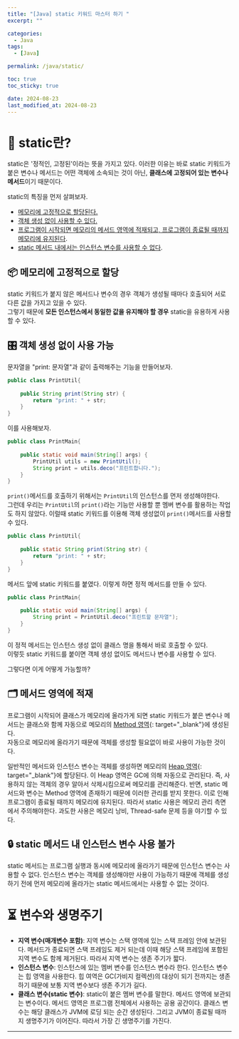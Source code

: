 ```yaml
---
title: "[Java] static 키워드 마스터 하기 "
excerpt: ""

categories:
  - Java
tags:
  - [Java]

permalink: /java/static/

toc: true
toc_sticky: true

date: 2024-08-23
last_modified_at: 2024-08-23
---
```

# 🧩 static란?
static은 '정적인, 고정된'이라는 뜻을 가지고 있다. 
이러한 이유는 바로 static 키워드가 붙은 변수나 메서드는 어떤 객체에 소속되는 것이 아닌, **클래스에 고정되어 있는 변수나 메서드**이기 때문이다.

static의 특징을 먼저 살펴보자.
- [메모리에 고정적으로 할당된다.](#-메모리에-고정적으로-할당)
- [객체 생성 없이 사용할 수 있다.](#-객체-생성-없이-사용-가능)
- [프로그램이 시작되면 메모리의 메서드 영역에 적재되고, 프로그램이 종료될 때까지 메모리에 유지된다](#-메서드-영역에-적재).
- [static 메서드 내에서는 인스턴스 변수를 사용할 수 없다](#-static-메서드-내-인스턴스-변수-사용-불가).

## 📦 메모리에 고정적으로 할당
static 키워드가 붙지 않은 메서드나 변수의 경우 객체가 생성될 때마다 호출되어 서로 다른 값을 가지고 있을 수 있다.  
그렇기 때문에 **모든 인스턴스에서 동일한 값을 유지해야 할 경우** static을 유용하게 사용할 수 있다.

## 🎛️ 객체 생성 없이 사용 가능
문자열을 "print: 문자열"과 같이 출력해주는 기능을 만들어보자.
```java
public class PrintUtil{
    
    public String print(String str) {
        return "print: " + str;
    } 
}
```
이를 사용해보자.
```java
public class PrintMain{
    
    public static void main(String[] args) {
        PrintUtil utils = new PrintUtil();
        String print = utils.deco("프린트합니다.");
    }
}
```
`print()`메서드를 호출하기 위해서는 `PrintUtil`의 인스턴스를 먼저 생성해야한다.  
그런데 우리는 `PrintUtil`의 `print()`라는 기능만 사용할 뿐 멤버 변수를 활용하는 작업도 하지 않았다.
이럴때 static 키워드를 이용해 객체 생성없이 `print()`메서드를 사용할 수 있다.
```java
public class PrintUtil{
    
    public static String print(String str) {
        return "print: " + str;
    } 
}
```
메서드 앞에 static 키워드를 붙였다. 이렇게 하면 정적 메서드를 만들 수 있다.
```java
public class PrintMain{
    
    public static void main(String[] args) {
        String print = PrintUtil.deco("프린트할 문자열");
    }
}
```
이 정적 메서드는 인스턴스 생성 없이 클래스 명을 통해서 바로 호출할 수 있다.  
이렇듯 static 키워드를 붙이면 객체 생성 없이도 메서드나 변수를 사용할 수 있다.

그렇다면 이게 어떻게 가능할까? 
## 🗂️ 메서드 영역에 적재
프로그램이 시작되어 클래스가 메모리에 올라가게 되면 static 키워드가 붙은 변수나 메서드는 클래스와 함께 자동으로 메모리의 [Method 영역](https://ijnooyah.github.io/java/jvm/#-method-영역){: target="_blank"}에 생성된다.  
자동으로 메모리에 올라가기 때문에 객체를 생성할 필요없이 바로 사용이 가능한 것이다.

일반적인 메서드와 인스턴스 변수는 객체를 생성하면 메모리의 [Heap 영역](https://ijnooyah.github.io/java/jvm/#%EF%B8%8F-heap){: target="_blank"}에 할당된다. 이 Heap 영역은 GC에 의해 자동으로 관리된다. 즉, 사용하지 않는 객체의 경우 알아서 삭제시킴으로써 메모리를 관리해준다.
반면, static 메서드와 변수는 Method 영역에 존재하기 때문에 이러한 관리를 받지 못한다. 
이로 인해 프로그램이 종료될 때까지 메모리에 유지된다. 따라서 static 사용은 메모리 관리 측면에서 주의해야한다. 과도한 사용은 메모리 낭비, Thread-safe 문제 등을 야기할 수 있다.

## 🔒 static 메서드 내 인스턴스 변수 사용 불가
static 메서드는 프로그램 실행과 동시에 메모리에 올라가기 때문에 인스턴스 변수는 사용할 수 없다. 인스턴스 변수는 객체를 생성해야만 사용이 가능하기 때문에 객체를 생성하기 전에 먼저 메모리에 올라가는 static 메서드에서는 사용할 수 없는 것이다.

# ⏳ 변수와 생명주기
- **지역 변수(매개변수 포함)**: 지역 변수는 스택 영역에 있는 스택 프레임 안에 보관된다. 메서드가 종료되면 스택 프레임도 제거 되는데 이때 해당 스택 프레임에 포함된 지역 변수도 함께 제거된다.
따라서 지역 변수는 생존 주기가 짧다.
- **인스턴스 변수**: 인스턴스에 있는 멤버 변수를 인스턴스 변수라 한다. 인스턴스 변수는 힙 영역을 사용한다. 힙 여역은 GC(가비지 컬렉션)의 대상이 되기 전까지는 생존하기 때문에 보통 지역 변수보다 생존 주기가 길다.
- **클래스 변수(static 변수)**: static이 붙은 멤버 변수를 말한다. 메서드 영역에 보관되는 변수이다. 메서드 영역은 프로그램 전체에서 사용하는 공용 공간이다. 클래스 변수는 해당 클래스가 JVM에 로딩 되는 순간 생성된다.
그리고 JVM이 종료될 때까지 생명주기가 이어진다. 따라서 가장 긴 생명주기를 가진다.

--- 

